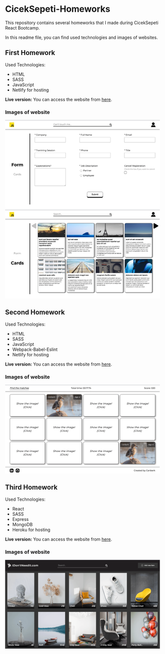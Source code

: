 # CicekSepeti-Homeworks

<p>This repository contains several homeworks that I made during CicekSepeti React Bootcamp.</p>
<p>In this readme file, you can find used technologies and images of websites.</p>

<h2>First Homework</h2>
<p>Used Technologies:</p>
<ul>
  <li>HTML</li>
  <li>SASS</li>
  <li>JavaScript</li>
  <li>Netlify for hosting</li>
</ul>
<b>Live version:</b> You can access the website from <a href="https://ciceksepeti-bootcamp-hw1.netlify.app/">here</a>.
<h3>Images of website</h3>
<img src="./website-images/hw1-img1.png">
<img src="./website-images/hw1-img2.png">

<h2>Second Homework</h2>
<p>Used Technologies:</p>
<ul>
  <li>HTML</li>
  <li>SASS</li>
  <li>JavaScript</li>
  <li>Webpack-Babel-Eslint</li>
  <li>Netlify for hosting</li>
</ul>
<b>Live version:</b> You can access the website from <a href="https://ciceksepeti-bootcamp-hw2.netlify.app/">here</a>.
<h3>Images of website</h3>
<img src="./website-images/hw2-img1.png">

<h2>Third Homework</h2>
<p>Used Technologies:</p>
<ul>
  <li>React</li>
  <li>SASS</li>
  <li>Express</li>
  <li>MongoDB</li>
  <li>Heroku for hosting</li>
</ul>
<b>Live version:</b> You can access the website from <a href="https://ciceksepeti-bootcamp-hw3.herokuapp.com/">here</a>.
<h3>Images of website</h3>
<img src="./website-images/hw3-img1.png">
